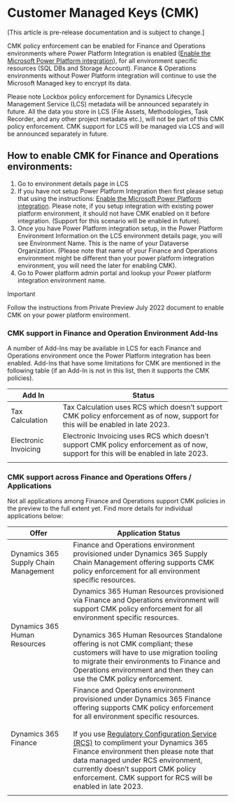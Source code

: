 
# Customer Managed Keys (CMK)

[This article is pre-release documentation and is subject to change.]

CMK policy enforcement can be enabled for Finance and Operations environments where Power Platform Integration is enabled ([Enable the Microsoft Power Platform integration](../../dev-itpro/power-platform/enable-power-platform-integration.md)), for all environment specific resources (SQL DBs and Storage Account). Finance & Operations environments without Power Platform integration will continue to use the Microsoft Managed key to encrypt its data.

Please note Lockbox policy enforcement for Dynamics Lifecycle Management Service (LCS) metadata will be announced separately in future. All the data you store in LCS (File Assets, Methodologies, Task Recorder, and any other project metadata etc.), will not be part of this CMK policy enforcement. CMK support for LCS will be managed via LCS and will be announced separately in future.

## How to enable CMK for Finance and Operations environments:

1. Go to environment details page in LCS
1. If you have not setup Power Platform Integration then first please setup that using the instructions: [Enable the Microsoft Power Platform integration](../../dev-itpro/power-platform/enable-power-platform-integration.md). Please note, if you setup integration with existing power platform environment, it should not have CMK enabled on it before integration. (Support for this scenario will be enabled in future).
1. Once you have Power Platform integration setup, in the Power Platform Environment Information on the LCS environment details page, you will see Environment Name. This is the name of your Dataverse Organization. (Please note that name of your Finance and Operations environment might be different than your power platform integration environment, you will need the later for enabling CMK).
1. Go to Power platform admin portal and lookup your Power platform integration environment name.

> [!IMPORTANT]
>
> Follow the instructions from Private Preview July 2022 document to enable CMK on your power platform environment.

### CMK support in Finance and Operation Environment Add-Ins

A number of Add-Ins may be available in LCS for each Finance and Operations environment once the Power Platform integration has been enabled. Add-Ins that have some limitations for CMK are mentioned in the following table (if an Add-In is not in this list, then it supports the CMK policies).

|Add In  |Status  |
|--------|--------|
|Tax Calculation|Tax Calculation uses RCS which doesn’t support CMK policy enforcement as of now, support for this will be enabled in late 2023.|
|Electronic Invoicing|Electronic Invoicing uses RCS which doesn’t support CMK policy enforcement as of now, support for this will be enabled in late 2023.|
|||

### CMK support across Finance and Operations Offers / Applications

Not all applications among Finance and Operations support CMK policies in the preview to the full extent yet. Find more details for individual applications below:

|Offer|Application Status|
|-----|------------------|
|Dynamics 365 Supply Chain Management|Finance and Operations environment provisioned under Dynamics 365 Supply Chain Management offering supports CMK policy enforcement for all environment specific resources.|
|Dynamics 365 Human Resources|Dynamics 365 Human Resources provisioned via Finance and Operations environment will support CMK policy enforcement for all environment specific resources.<br/><br/>Dynamics 365 Human Resources Standalone offering is not CMK compliant; these customers will have to use migration tooling to migrate their environments to Finance and Operations environment and then they can use the CMK policy enforcement.|
|Dynamics 365 Finance|Finance and Operations environment provisioned under Dynamics 365 Finance offering supports CMK policy enforcement for all environment specific resources.<br/><br/>If you use [Regulatory Configuration Service (RCS)](../../../finance/localizations/rcs-overview.md) to compliment your Dynamics 365 Finance environment then please note that data managed under RCS environment, currently doesn’t support CMK policy enforcement. CMK support for RCS will be enabled in late 2023.|
|||
